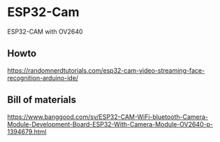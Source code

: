 # ESP32-Cam
ESP32-CAM with OV2640

## Howto
https://randomnerdtutorials.com/esp32-cam-video-streaming-face-recognition-arduino-ide/

## Bill of materials
https://www.banggood.com/sv/ESP32-CAM-WiFi-bluetooth-Camera-Module-Development-Board-ESP32-With-Camera-Module-OV2640-p-1394679.html
